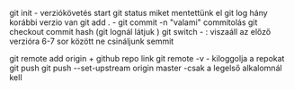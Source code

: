 git init - verziókövetés start
git status miket mentettünk el
git log hány korábbi verzio van
git add . - 
git commit -n "valami" commitolás 
git checkout commit hash (git lognál látjuk )
git switch - : viszaáll az előző verzióra 
6-7 sor között ne csináljunk semmit 

git remote add origin  + github repo link
git remote -v - kiloggolja a repokat 
git push 
git push --set-upstream origin master -csak a legelső alkalomnál kell 